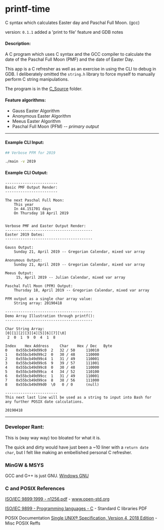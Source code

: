 # printf-time

C syntax which calculates Easter day and Paschal Full Moon. (gcc)

version: ```0.1.1``` added a 'print to file' feature and GDB notes

#### Description:

A C program which uses C syntax and the GCC compiler to calculate the date of the Paschal Full Moon (PMF) and the date of Easter Day.

This app is a C refresher as well as an exercise in using the CLI to debug in GDB. I deliberately omitted the ```string.h``` library to force myself to manually perform C string manipulations.

The program is in the [C_Source](./C_Source/) folder.

#### Feature algorithms:

* Gauss Easter Algorithm
* Anonymous Easter Algorithm
* Meeus Easter Algorithm
* Paschal Full Moon (PFM) -- *primary output*

---

#### Example CLI Input:
```bash
## Verbose PFM for 2019

./main -v 2019
```

#### Example CLI Output:

```
------------------------
Basic PMF Output Render:
------------------------

The next Paschal Full Moon:
	This year
	In 44.151701 days
	On Thursday 18 April 2019


Verbose PMF and Easter Output Render:
----------------------------------------
Easter 2019 Dates:
----------------------------------------

Gauss Output:
	Sunday 21, April 2019 -- Gregorian Calendar, mixed var array

Anonymous Output:
	Sunday 21, April 2019 -- Gregorian Calendar, mixed var array

Meeus Output:
	 15, April 2019 -- Julian Calendar, mixed var array

Paschal Full Moon (PFM) Output:
	Thursday 18, April 2019 -- Gregorian Calendar, mixed var array

PFM output as a single char array value:
	String array: 20190418

----------------------------------------
Demo Array Illustration through printf():
----------------------------------------

Char String Array:
[0][1][2][3][4][5][6][7][\0]
 2  0  1  9  0  4  1  8

Index 	 Hex Address 	 Char 	 Hex / Dec 	 Byte
0	 0x55bcb49d99c0	 2	 32 / 50	 110010
1	 0x55bcb49d99c2	 0	 30 / 48	 110000
2	 0x55bcb49d99c4	 1	 31 / 49	 110001
3	 0x55bcb49d99c6	 9	 39 / 57	 111001
4	 0x55bcb49d99c8	 0	 30 / 48	 110000
5	 0x55bcb49d99ca	 4	 34 / 52	 110100
6	 0x55bcb49d99cc	 1	 31 / 49	 110001
7	 0x55bcb49d99ce	 8	 38 / 56	 111000
8	 0x55bcb49d99d0	 \0	  0 / 0		 (null)

------------------------
This next last line will be used as a string to input into Bash for any further POSIX date calculations.

20190418

```

---

### Developer Rant:

This is (way way way) too bloated for what it is.

The quick and dirty would have just been a ~10 liner with a ```return date char```, but I felt like making an embellished personal C refresher.

### MinGW & MSYS

GCC and G++ is just GNU. [Windows GNU](https://osdn.net/projects/mingw/releases/)

### C and POSIX References

[ISO/IEC 9899:1999 - n1256.pdf](http://www.open-std.org/jtc1/sc22/wg14/www/docs/n1256.pdf) - www.open-std.org

[ISO/IEC 9899 - Programming languages - C](http://www.open-std.org/JTC1/SC22/WG14/www/projects#9899) -  Standard C libraries PDF

POSIX Documentation [Single UNIX® Specification, Version 4, 2018 Edition](https://publications.opengroup.org/standards/unix/t101) - Misc POSIX Reffs

